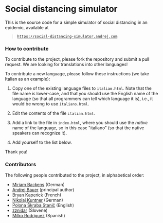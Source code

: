# Social distancing simulator

This is the source code for a simple simulator of social distancing in an epidemic,
available at

> [`https://social-distancing-simulator.andrej.com`](http://social-distancing-simulator.andrej.com/)

### How to contribute

To contribute to the project, please fork the repository and submit a pull request.
We are looking for translations into other languages!

To contribute a new language, please follow these instructions (we take Italian as an example):

1. Copy one of the existing language files to `italian.html`. Note that the file name is lower-case, and that you should use the English name of the language (so that all programmers can tell which language it is), i.e., it would be wrong to use `italiano.html`.

2. Edit the contents of the file `italian.html`.

3. Add a link to the file in `index.html`, where you should use the *native* name of the language, so in this case "italiano" (so that the native speakers can recognize it).

4. Add yourself to the list below.

Thank you!


### Contributors

The following people contributed to the project, in alphabetical order:

* [Miriam Backens](https://www.birmingham.ac.uk/staff/profiles/computer-science/backens-miriam.aspx) (German)
* [Andrej Bauer](http://www.andrej.com/) (principal author)
* [Bryan Kaperick](https://github.com/BKaperick) (French)
* [Nikolaj Kuntner](https://github.com/Nikolaj-K) (German)
* [Polona Škraba Stanič](https://ailab.ijs.si/people/?uid=71) (English)
* [zznidar](https://github.com/zznidar) (Slovene)
* [Milko Rodríguez](https://milko.pe) (Spanish)
